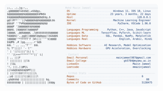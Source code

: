 <picture>
  <source srcset="https://raw.githubusercontent.com/mmazinjameel/mmazinjameel/main/dark_mode.svg?v=1740617103" media="(prefers-color-scheme: dark)">
  <img src="https://raw.githubusercontent.com/mmazinjameel/mmazinjameel/main/light_mode.svg?v=1740617103">
</picture>
